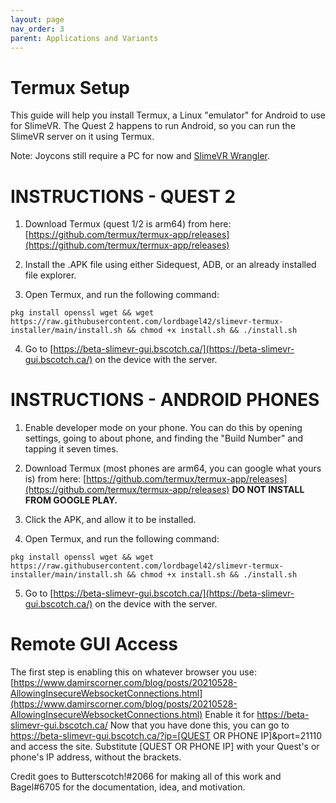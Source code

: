 ```yaml
---
layout: page
nav_order: 3
parent: Applications and Variants
---
```


# Termux Setup

This guide will help you install Termux, a Linux "emulator" for Android to use for SlimeVR. The Quest 2 happens to run Android, so you can run the SlimeVR server on it using Termux.

Note: Joycons still require a PC for now and [SlimeVR Wrangler](https://github.com/carl-anders/slimevr-wrangler).

# INSTRUCTIONS - QUEST 2

1. Download Termux (quest 1/2 is arm64) from here: [https://github.com/termux/termux-app/releases](https://github.com/termux/termux-app/releases)

2. Install the .APK file using either Sidequest, ADB, or an already installed file explorer.

3. Open Termux, and run the following command:

```
pkg install openssl wget && wget https://raw.githubusercontent.com/lordbagel42/slimevr-termux-installer/main/install.sh && chmod +x install.sh && ./install.sh
```

4. Go to [https://beta-slimevr-gui.bscotch.ca/](https://beta-slimevr-gui.bscotch.ca/) on the device with the server.

# INSTRUCTIONS - ANDROID PHONES

1. Enable developer mode on your phone. You can do this by opening settings, going to about phone, and finding the "Build Number" and tapping it seven times.

2. Download Termux (most phones are arm64, you can google what yours is) from here: [https://github.com/termux/termux-app/releases](https://github.com/termux/termux-app/releases)
   **DO NOT INSTALL FROM GOOGLE PLAY.**

3. Click the APK, and allow it to be installed.

4. Open Termux, and run the following command:

```
pkg install openssl wget && wget https://raw.githubusercontent.com/lordbagel42/slimevr-termux-installer/main/install.sh && chmod +x install.sh && ./install.sh
```

5. Go to [https://beta-slimevr-gui.bscotch.ca/](https://beta-slimevr-gui.bscotch.ca/) on the device with the server.

# Remote GUI Access

The first step is enabling this on whatever browser you use: [https://www.damirscorner.com/blog/posts/20210528-AllowingInsecureWebsocketConnections.html](https://www.damirscorner.com/blog/posts/20210528-AllowingInsecureWebsocketConnections.html)
Enable it for https://beta-slimevr-gui.bscotch.ca/
Now that you have done this, you can go to https://beta-slimevr-gui.bscotch.ca/?ip=[QUEST OR PHONE IP]&port=21110 and access the site. Substitute [QUEST OR PHONE IP] with your Quest's or phone's IP address, without the brackets.

Credit goes to Butterscotch!#2066 for making all of this work and Bagel#6705 for the documentation, idea, and motivation.
